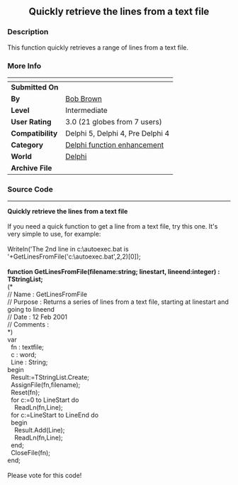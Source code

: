 ﻿<div align="center">

## Quickly retrieve the lines from a text file


</div>

### Description

This function quickly retrieves a range of lines from a text file.
 
### More Info
 


<span>             |<span>
---                |---
**Submitted On**   |
**By**             |[Bob Brown](https://github.com/Planet-Source-Code/PSCIndex/blob/master/ByAuthor/bob-brown.md)
**Level**          |Intermediate
**User Rating**    |3.0 (21 globes from 7 users)
**Compatibility**  |Delphi 5, Delphi 4, Pre Delphi 4
**Category**       |[Delphi function enhancement](https://github.com/Planet-Source-Code/PSCIndex/blob/master/ByCategory/delphi-function-enhancement__7-25.md)
**World**          |[Delphi](https://github.com/Planet-Source-Code/PSCIndex/blob/master/ByWorld/delphi.md)
**Archive File**   |[](https://github.com/Planet-Source-Code/bob-brown-quickly-retrieve-the-lines-from-a-text-file__7-290/archive/master.zip)





### Source Code

<hr>
<b>Quickly retrieve the lines from a text file</b><br><br>
If you need a quick function to get a line from a text file, try this one. It's very simple to use, for example:<br><br>
Writeln('The 2nd line in c:\autoexec.bat is '+GetLinesFromFile('c:\autoexec.bat',2,2)[0]);
<br><br>
<b>function  GetLinesFromFile(filename:string; linestart, lineend:integer) : TStringList;</b><br>
(*<br>
// Name   : GetLinesFromFile<br>
// Purpose : Returns a series of lines from a text file, starting at linestart and going to lineend<br>
// Date   : 12 Feb 2001<br>
// Comments :<br>
*)<br>
var<br>
&nbsp;&nbsp;fn : textfile;<br>
&nbsp;&nbsp;c : word;<br>
&nbsp;&nbsp;Line : String;<br>
begin<br>
&nbsp;&nbsp;Result:=TStringList.Create;<br>
&nbsp;&nbsp;AssignFile(fn,filename);<br>
&nbsp;&nbsp;Reset(fn);<br>
&nbsp;&nbsp;for c:=0 to LineStart do<br>
&nbsp;&nbsp;&nbsp;&nbsp;ReadLn(fn,Line);<br>
&nbsp;&nbsp;for c:=LineStart to LineEnd do<br>
&nbsp;&nbsp;begin<br>
&nbsp;&nbsp;&nbsp;&nbsp;Result.Add(Line);<br>
&nbsp;&nbsp;&nbsp;&nbsp;ReadLn(fn,Line);<br>
&nbsp;&nbsp;end;<br>
&nbsp;&nbsp;CloseFile(fn);<br>
end;<br>
<br>
Please vote for this code!

